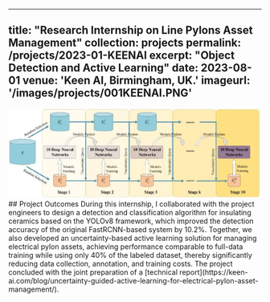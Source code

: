  ---
title: "Research Internship on Line Pylons Asset Management"
collection: projects
permalink: /projects/2023-01-KEENAI
excerpt: "Object Detection and Active Learning"
date: 2023-08-01
venue: 'Keen AI, Birmingham, UK.'
imageurl: '/images/projects/001KEENAI.PNG'
---
<center><img src = '/images/projects/001KEENAI.PNG'></center>
## Project Outcomes
During this internship, I collaborated with the project engineers to design a detection and classification algorithm for insulating ceramics based on the YOLOv8 framework, which improved the detection accuracy of the original FastRCNN-based system by 10.2%. Together, we also developed an uncertainty-based active learning solution for managing electrical pylon assets, achieving performance comparable to full-data training while using only 40% of the labeled dataset, thereby significantly reducing data collection, annotation, and training costs. The project concluded with the joint preparation of a [technical report](https://keen-ai.com/blog/uncertainty-guided-active-learning-for-electrical-pylon-asset-management/). 
